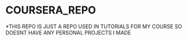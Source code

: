 # COURSERA_REPO
*THIS REPO IS JUST A REPO USED IN TUTORIALS FOR MY COURSE SO DOESNT HAVE ANY PERSONAL PROJECTS I MADE
